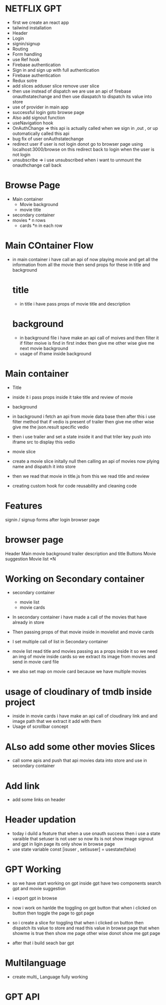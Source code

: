 
# NETFLIX GPT

 - first we create an react app 
 - tailwind installation
 - Header
 - Login
 - signin/signup
 - Routing 
 - Form handling
 - use Ref hook
 - Firebase authentication
 - Sign in and sign up with full authentication
 - Firebase authentication
 - Redux sotre
 - add slices adduser slice remove user slice 
 - then use instead of dispatch we are use an api of firebase onauthstatechange and then use diaspatch to dispatch its value into store
 - use of provider in main app
 - successful login goto browse page
 - Also add signout function
 - useNavigation hook
 - OnAuthChange => this api is actually called when we sign in  ,out , or up outomatically called this api
 - bug fix of user onAuthstatechange
 - redirect user if user is not login donot go to browser page using localhost:3000/browse on this redirect back to login when the user is not login 
 - unsubscribe => i use unsubscribed when i want to unmount the onauthchange call back
 
 
 # Browse Page 
 - Main container
   - Movie background
   - movie title
 - secondary container
  - movies * n rows
    - cards  *n in each row

# Main COntainer Flow
 * in main container i have call an api of now playing movie and get all the information from all the movie then send props for these  in title and background 
   
   # title 
    - in title i have pass props of movie title and description 

    # background 
    - in background file i have make an api call of moives and then filter it if filter moive is find in first index then give me other wise give me next movie background 
    - usage of iframe inside background 
    

  # Main container
 - Title
  - inside it i pass props inside it take title and review of movie
 - background
  - in background i fetch an api from movie data base then after this i use filter method that if vedio is present of trailer then give me other wise give me the json.result specific vedio
  - then i use trailer and set a state inside it and that triler key push into iframe src to display this vedio 
 - movie slice
  - create a movie slice initally null then calling an api of movies now plying name and dispatch it into store 
  - then we read that movie in title.js from this we read title and review 
  
  - creating custom hook for code reusability and cleaning code


# Features 
 signin / signup forms
 after login browser page

# browser page
  Header
  Main movie
  background trailer
  description and title
  Buttons
  Movie suggestion
  Movie list *N  


  # Working on Secondary container

   - secondary container
     - movie list
     - movie cards

 -  In secondary container i  have made a call of the movies that have already in store 
 - Then passing props of that movie inside in movielist and movie cards 
 - I set multiple call of list in Secondary container 
 - movie list read title and movies passing as a props inside it so we need an img of movie inside cards so we extract its image from movies and send in movie card file 
 - we also set map on movie card because we have multiple movies 

 # usage of cloudinary of tmdb inside project
 - inside in movie cards i have make an  api call of cloudinary link and and image path that we extract it add with them
 - Usage of scrollbar concept 



 # ALso add some other movies Slices
 - call some apis and push that api movies data into store and use in secondary container 


 # Add link
 - add some links on header 


 # Header updation

 - today i duild a feature that when a use onauth success then i use a state varaible that setuser is not user so now its is not show image signout and gpt in ligin page its only show in browse page
 - use state variable const [isuser , setisuser] = usestate(false)


 # GPT Working 

 - so we have start working on gpt inside gpt have two components search gpt and movie suggestion
 - i export gpt in browse
 - now i work on hanlde the toggling on gpt button that when i clicked on button then toggle the page to gpt page
 - so i create a slice for toggling that when i clicked on button then dispatch its value to store and read this value in browse page that when showme is true then show me page other wise donot show me gpt page

 - after that i build seach bar gpt 

 # Multilanguage 
 - create multi_ Language  fully working

# GPT API 